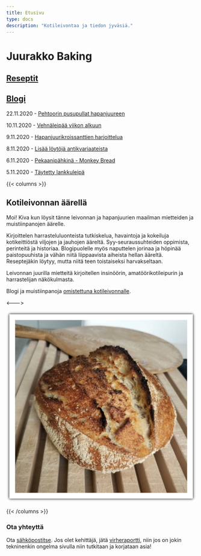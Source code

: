 ```yaml
---
title: Etusivu
type: docs
description: "Kotileivontaa ja tiedon jyväsiä."
---
```


# Juurakko Baking

## [Reseptit](/tags/reseptit)

## [Blogi](/posts)

22.11.2020 - [Pehtoorin pusupullat hapanjuureen](/posts/pehtoorin-pusupullat-hapanjuureen)

10.11.2020 - [Vehnäleipää viikon alkuun](/posts/vehnäleipää-viikon-alkuun)

9.11.2020 - [Hapanjuurikroissanttien harjoittelua](/posts/hapanjuurikroissanttien-harjoittelua)

8.11.2020 - [Lisää löytöjä antikvariaateista](/posts/lisää-löytöjä-antikvariaateista)

6.11.2020 - [Pekaanipähkinä - Monkey Bread](/posts/pekaanipähkinä-monkey-bread)

5.11.2020 - [Täytetty lankkuleipä](/posts/täytetty-lankkuleipä)

{{< columns >}}

## Kotileivonnan äärellä

Moi! Kiva kun löysit tänne leivonnan ja hapanjuurien maailman
mietteiden ja muistiinpanojen äärelle.

Kirjoittelen harrasteluluonteista tutkiskelua, havaintoja ja kokeiluja
kotikeittiöstä viljojen ja jauhojen ääreltä. Syy-seuraussuhteiden oppimista, perinteitä ja historiaa.
Blogipuolelle myös naputtelen jorinaa ja höpinää paistopuuhista ja vähän niitä liippaavista aiheista hellan
ääreltä. Reseptejäkin löytyy, mutta niitä teen toistaiseksi harvakseltaan.

Leivonnan juurilla mietteitä kirjoitellen insinöörin, amatöörikotileipurin ja harrastelijan
näkökulmasta.

Blogi ja muistiinpanoja [omistettuna kotileivonnalle](/docs/info/rakkaudesta-leivontaan).

<--->

![](/etusivuleipa.png)

{{< /columns >}}

### Ota yhteyttä

Ota [sähköpostitse](mailto:tojuntu@gmail.com). Jos olet kehittäjä, jätä [virheraportti](https://github.com/juurakkobaking/juurakkobaking.github.io/issues), 
niin jos on jokin tekninenkin ongelma sivulla niin tutkitaan ja korjataan asia!

